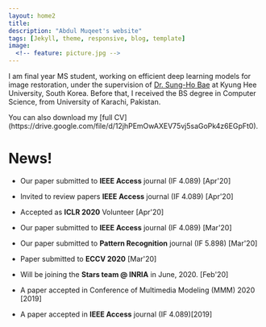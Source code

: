 ```yaml
---
layout: home2
title: 
description: "Abdul Muqeet's website"
tags: [Jekyll, theme, responsive, blog, template]
image:
  <!-- feature: picture.jpg -->
---
```

<p>I am final year MS student, working on efficient deep learning models for image restoration, under the supervision of <a href="https://scholar.google.com/citations?user=EULut5oAAAAJ">Dr. Sung-Ho Bae</a> at Kyung Hee University, South Korea. Before that, I received the BS degree in Computer Science, from University of Karachi, Pakistan. </p>
<p>You can also download my [full CV](https://drive.google.com/file/d/12jhPEmOwAXEV75vj5saGoPk4z6EGpFt0).</p>
 


# News!

* Our paper submitted to <b>IEEE Access</b> journal (IF 4.089) [Apr'20]

* Invited to review papers <b>IEEE Access</b> journal (IF 4.089) [Apr'20]

* Accepted as <b>ICLR 2020</b> Volunteer [Apr'20]

* Our paper submitted to <b>IEEE Access</b> journal (IF 4.089) [Mar'20]

* Our paper submitted to <b>Pattern Recognition</b> journal (IF 5.898) [Mar'20]

* Paper submitted to <b>ECCV 2020</b> [Mar'20]

* Will be joining the <b>Stars team @ INRIA</b> in June, 2020. [Feb'20]

* A paper accepted in Conference of Multimedia Modeling (MMM) 2020 [2019]

* A paper accepted in <b>IEEE Access</b> journal (IF 4.089)[2019]

